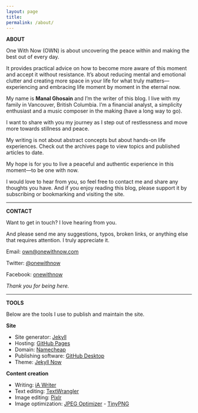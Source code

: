 ```yaml
---
layout: page
title: 
permalink: /about/
---
```


**ABOUT**

One With Now (OWN) is about uncovering the peace within and making the best out of every day.

It provides practical advice on how to become more aware of this moment and accept it without resistance. It’s about reducing mental and emotional clutter and creating more space in your life for what truly matters—experiencing and embracing life moment by moment in the eternal now.

My name is **Manal Ghosain** and I’m the writer of this blog. I live with my family in Vancouver, British Columbia. I’m a financial analyst, a simplicity enthusiast and a music composer in the making (have a long way to go).

I want to share with you my journey as I step out of restlessness and move more towards stillness and peace.

My writing is not about abstract concepts but about hands-on life experiences. Check out the archives page to view topics and published articles to date.

My hope is for you to live a peaceful and authentic experience in this moment—to be one with now.

I would love to hear from you, so feel free to contact me and share any thoughts you have. And if you enjoy reading this blog, please support it by subscribing or bookmarking and visiting the site.

***

**CONTACT**

Want to get in touch? I love hearing from you. 

And please send me any suggestions, typos, broken links, or anything else that requires attention. I truly appreciate it.

Email: [own@onewithnow.com](mailto:own@onewithnow.com)

Twitter: [@onewithnow](http://www.twitter.com/onewithnow)

Facebook: [onewithnow](http://www.facebook.com/onewithnow) 

*Thank you for being here.*

***

**TOOLS**

Below are the tools I use to publish and maintain the site. 

**Site**

- Site generator: [Jekyll](http://jekyllrb.com/)
- Hosting: [GitHub Pages](http://pages.github.com/)
- Domain: [Namecheap](http://www.namecheap.com/)
- Publishing software: [GitHub Desktop](https://desktop.github.com/)
- Theme: [Jekyll Now](http://www.jekyllnow.com/)

**Content creation**

- Writing: [iA Writer](https://ia.net/writer)
- Text editing: [TextWrangler](http://www.barebones.com/products/textwrangler/)
- Image editing: [Pixlr](http://pixlr.com/editor/)
- Image optimization: [JPEG Optimizer](http://www.jpeg-optimizer.com/) - [TinyPNG](http://tinypng.com/)

